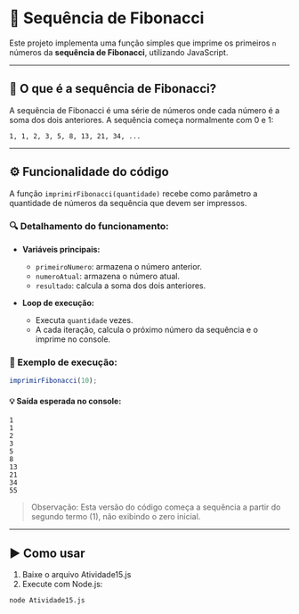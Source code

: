 
# 🔢 Sequência de Fibonacci

Este projeto implementa uma função simples que imprime os primeiros `n` números da **sequência de Fibonacci**, utilizando JavaScript.

---

## 🧠 O que é a sequência de Fibonacci?

A sequência de Fibonacci é uma série de números onde cada número é a soma dos dois anteriores. A sequência começa normalmente com 0 e 1:

```
1, 1, 2, 3, 5, 8, 13, 21, 34, ...
```

---

## ⚙️ Funcionalidade do código

A função `imprimirFibonacci(quantidade)` recebe como parâmetro a quantidade de números da sequência que devem ser impressos.

### 🔍 Detalhamento do funcionamento:

- **Variáveis principais:**
  - `primeiroNumero`: armazena o número anterior.
  - `numeroAtual`: armazena o número atual.
  - `resultado`: calcula a soma dos dois anteriores.

- **Loop de execução:**
  - Executa `quantidade` vezes.
  - A cada iteração, calcula o próximo número da sequência e o imprime no console.

### 📝 Exemplo de execução:

```javascript
imprimirFibonacci(10);
```

#### 💡 Saída esperada no console:

```
1
1
2
3
5
8
13
21
34
55
```

> Observação: Esta versão do código começa a sequência a partir do segundo termo (1), não exibindo o zero inicial.

---

## ▶️ Como usar

1. Baixe o arquivo Atividade15.js
2. Execute com Node.js:

```bash
node Atividade15.js
```